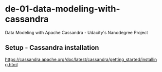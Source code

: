 # de-01-data-modeling-with-cassandra
Data Modeling with Apache Cassandra - Udacity's Nanodegree Project

## Setup - Cassandra installation

https://cassandra.apache.org/doc/latest/cassandra/getting_started/installing.html
